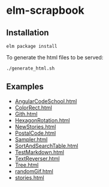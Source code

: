 # elm-scrapbook

## Installation

    elm package install

To generate the html files to be served:

    ./generate_html.sh


## Examples

- [AngularCodeSchool.html](http://rawgit.com/martinos/elm-scrapbook/master/site/AngularCodeSchool.html)
- [ColorRect.html](http://rawgit.com/martinos/elm-scrapbook/master/site/ColorRect.html)
- [Gith.html](http://rawgit.com/martinos/elm-scrapbook/master/site/gith.html)
- [HexagonRotation.html](http://rawgit.com/martinos/elm-scrapbook/master/site/HexagonRotation.html)
- [NewStories.html](http://rawgit.com/martinos/elm-scrapbook/master/site/NewStories.html)
- [PostalCode.html](http://rawgit.com/martinos/elm-scrapbook/master/site/PostalCode.html)
- [Sampler.html](http://rawgit.com/martinos/elm-scrapbook/master/site/Sampler.html)
- [SortAndSearchTable.html](http://rawgit.com/martinos/elm-scrapbook/master/site/SortAndSearchTable.html)
- [TestMarkdown.html](http://rawgit.com/martinos/elm-scrapbook/master/site/TestMarkdown.html)
- [TextReverser.html](http://rawgit.com/martinos/elm-scrapbook/master/site/TextReverser.html)
- [Tree.html](http://rawgit.com/martinos/elm-scrapbook/master/site/Tree.html)
- [randomGif.html](http://rawgit.com/martinos/elm-scrapbook/master/site/randomGif.html)
- [stories.html](http://rawgit.com/martinos/elm-scrapbook/master/site/stories.html)
